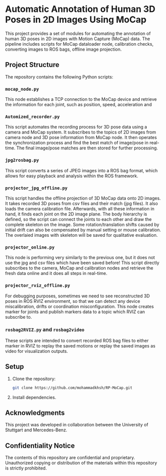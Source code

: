 

# Automatic Annotation of Human 3D Poses in 2D Images Using MoCap

This project provides a set of modules for automating the annotation of human 3D poses in 2D images with Motion Capture (MoCap) data. The pipeline includes scripts for MoCap dataloader node, calibration checks, converting images to ROS bags, offline image projection.

## Project Structure

The repository contains the following Python scripts:

### `mocap_node.py`
This node establishes a TCP connection to the MoCap device and retrieve the information for each joint, such as position, speed, acceleration and  

### `Automized_recorder.py`
This script automates the recording process for 3D pose data using a camera and MoCap system. It subscribes to the topics of 2D images from camera node and 3D pose information from MoCap node. It then operates the synchronization process and find the best match of image/pose in real-time. The final image/pose matches are then stored for further processing.

### `jpg2rosbag.py`
This script converts a series of JPEG images into a ROS bag format, which allows for easy playback and analysis within the ROS framework. 

### `projector_jpg_offline.py`
This script handles the offline projection of 3D MoCap data onto 2D images. It takes recorded 3D poses from csv files and their match (jpg files). It also loads the camera calibration file. Afterwards, with all these information in hand, it finds each joint on the 2D image plane. The body hierarchy is defined, so the script can connect the joints to each other and draw the complete skeleton on the image. Some rotation/translation shifts caused by initial drift can also be compensated by manual setting or mouse calibration. The overlaied images with skeleton will be saved for qualitative evaluation.

### `projector_online.py`
This node is performing very similarly to the previous one, but it does not use the jpg and csv files which have been saved before! This script directly subscribes to the camera, MoCap and calibration nodes and retrieve the fresh data online and it does all steps in real-time.

### `projector_rviz_offline.py`
For debugging purposes, sometimes we need to see reconstructed 3D poses in ROS RVIZ environment, so that we can detect any device miscalibration, drifts or coordination misconfiguration. This node creates marker for joints and publish markers data to a topic which RVIZ can subscribe to.

### `rosbag2RVIZ.py` and `rosbag2video`
These scripts are intended to convert recorded ROS bag files to either marker in RVIZ to replay the saved motions or replay the saved images as video for visualization outputs.


## Setup

1. Clone the repository:
   ```bash
   git clone https://github.com/mohammadkhsh/RP-MoCap.git
   ```

2. Install dependencies.
   

## Acknowledgments

This project was developed in collaboration between the University of Stuttgart and Mercedes-Benz.

## Confidentiality Notice

The contents of this repository are confidential and proprietary. Unauthorized copying or distribution of the materials within this repository is strictly prohibited.
